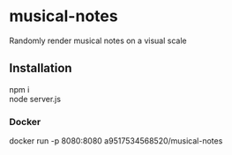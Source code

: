 # musical-notes
Randomly render musical notes on a visual scale

## Installation
npm i  
node server.js

### Docker
docker run -p 8080:8080 a9517534568520/musical-notes
